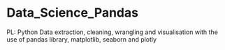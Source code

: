 # Data_Science_Pandas
PL: Python
Data extraction, cleaning, wrangling and visualisation  with the use of pandas library, matplotlib, seaborn and plotly

